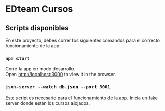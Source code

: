 # EDteam Cursos

## Scripts disponibles

En este proyecto, debes correr los siguientes comandos para el correcto funcionamiento de la app:

### `npm start`

Corre la app en modo desarrollo.\
Open [http://localhost:3000](http://localhost:3000) to view it in the browser.

### `json-server --watch db.json --port 3001`

Este script es necesario para el funcionamiento de la app. Inicia un fake server donde están los cursos alojados.

